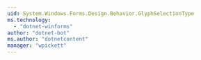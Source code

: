 ```yaml
---
uid: System.Windows.Forms.Design.Behavior.GlyphSelectionType
ms.technology: 
  - "dotnet-winforms"
author: "dotnet-bot"
ms.author: "dotnetcontent"
manager: "wpickett"
---
```

